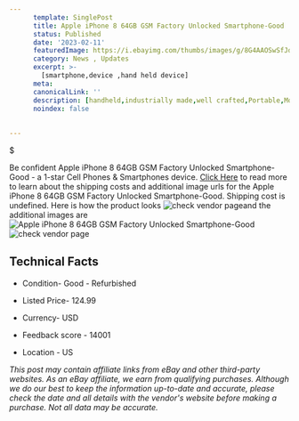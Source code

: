 ```yaml
---
      template: SinglePost
      title: Apple iPhone 8 64GB GSM Factory Unlocked Smartphone-Good
      status: Published
      date: '2023-02-11'
      featuredImage: https://i.ebayimg.com/thumbs/images/g/8G4AAOSwSfJdilBO/s-l225.jpg
      category: News , Updates
      excerpt: >-
        [smartphone,device ,hand held device]
      meta:
      canonicalLink: ''
      description: [handheld,industrially made,well crafted,Portable,Mobile,Compact,Convenient,Lightweight,Maneuverable,Man-portable,Miniature,Carriable,Hand-held,Light,Holdable,Transportable,Mobile device,Pocket-sized,On-the-go,Wireless,Cordless,Compact size,Convenient size, smartphone,device ,hand held device]
      noindex: false
      
        
---
```

$

Be confident Apple iPhone 8 64GB GSM Factory Unlocked Smartphone-Good - a 1-star Cell Phones & Smartphones device. [Click Here](https://www.ebay.com/itm/193162998553?hash=item2cf9697319%3Ag%3A8G4AAOSwSfJdilBO&amdata=enc%3AAQAHAAAA4Celj8GjPd0CBdOidhJgmp9QcYzaoqVKVTps9N2Ez9b8FGHrcPOCapVN9Rt56C9%2B2KFYanoMfmD0zsITbQk6biwewiTrwbeLrftHDr6erscTAoo5LQPS66VkG4JpeJ5jrex7jGlsKU6%2BsR6bnyHoDtMCWjqKcMoufK4k95hhq2WFqxuH7UGzVZdWA9LvUetVuyBS2Yg%2BJXvvjxOJ71FPfQhfULU0A7EKaglN%2F1FzAIFn8rapBNcfVOfHAdukRqH2brv6%2FTrX%2BxPkm31WDQ0cbgOKRGIBWWMI3PzcpA0pMqwM&mkevt=1&mkcid=1&mkrid=711-53200-19255-0&campid=%253CePNCampaignId%253E&customid=%253CreferenceId%253E&toolid=10049) to read more to learn about the shipping costs and additional image urls for the Apple iPhone 8 64GB GSM Factory Unlocked Smartphone-Good. Shipping cost is undefined. Here is how the product looks ![check vendor page](https://i.ebayimg.com/thumbs/images/g/8G4AAOSwSfJdilBO/s-l225.jpg)and the additional images are![Apple iPhone 8 64GB GSM Factory Unlocked Smartphone-Good](https://i.ebayimg.com/images/g/8G4AAOSwSfJdilBO/s-l1600.jpg)![check vendor page](https://origin-galleryplus.ebayimg.com/ws/web/193162998553_2_0_1/225x225.jpg,https://origin-galleryplus.ebayimg.com/ws/web/193162998553_3_0_1/225x225.jpg,https://origin-galleryplus.ebayimg.com/ws/web/193162998553_4_0_1/225x225.jpg,https://origin-galleryplus.ebayimg.com/ws/web/193162998553_5_0_1/225x225.jpg)



 ## Technical Facts 



     
      

 - Condition- Good - Refurbished 


      

 - Listed Price- 124.99 


      

 - Currency- USD 


      

 - Feedback score - 14001 


      

 - Location - US 


      
      

 *_This post may contain affiliate links from eBay and other third-party websites. As an eBay affiliate, we earn from qualifying purchases. Although we do our best to keep the information up-to-date and accurate, please check the date and all details with the vendor's website before making a purchase. Not all data may be accurate._*






